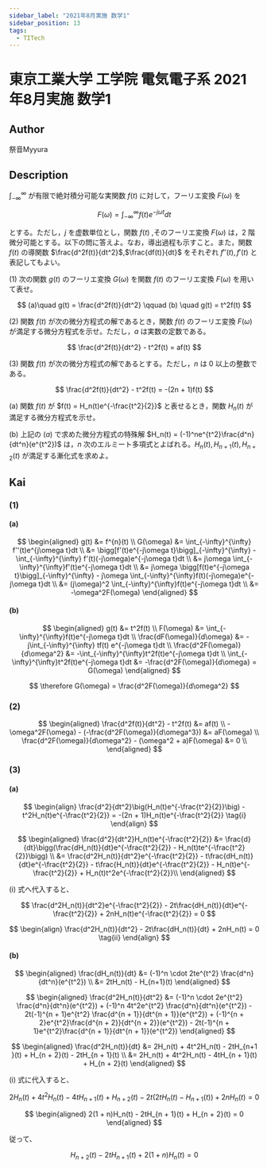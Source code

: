 ```yaml
---
sidebar_label: "2021年8月実施 数学1"
sidebar_position: 13
tags:
  - TITech
---
```

# 東京工業大学 工学院 電気電子系 2021年8月実施 数学1

## **Author**
祭音Myyura

## **Description**
$\int_{-\infty}^{\infty}$ が有限で絶対積分可能な実関数 $f(t)$ に対して，フーリエ変換 $F(\omega)$ を 

$$
F(\omega) = \int_{-\infty}^{\infty}f(t)e^{-j\omega t}dt
$$

とする。ただし，$j$ を虚数単位とし，関数 $f(t)$ ,そのフーリエ変換 $F(\omega)$ は，$2$ 階微分可能とする。以下の問に答えよ。なお，導出過程も示すこと。また，関数 $f(t)$ の導関数 $\frac{d^2f(t)}{dt^2}$,$\frac{df(t)}{dt}$ をそれぞれ $f''(t),f'(t)$ と表記してもよい。

(1) 次の関数 $g(t)$ のフーリエ変換 $G(\omega)$ を関数 $f(t)$ のフーリエ変換 $F(\omega)$ を用いて表せ。

$$
(a)\quad g(t) = \frac{d^2f(t)}{dt^2} \qquad (b) \quad g(t) = t^2f(t)
$$

(2) 関数 $f(t)$ が次の微分方程式の解であるとき，関数 $f(t)$ のフーリエ変換 $F(\omega)$ が満足する微分方程式を示せ。ただし，$a$ は実数の定数である。 

$$
\frac{d^2f(t)}{dt^2} - t^2f(t) = af(t)
$$

(3) 関数 $f(t)$ が次の微分方程式の解であるとする。ただし，$n$ は $0$ 以上の整数である。

$$
\frac{d^2f(t)}{dt^2} - t^2f(t) = -(2n + 1)f(t)
$$

(a) 関数 $f(t)$ が $f(t) = H_n(t)e^{-\frac{t^2}{2}}$ と表せるとき，関数 $H_n(t)$ が満足する微分方程式を示せ。

(b) 上記の $(a)$ で求めた微分方程式の特殊解 $H_n(t) = (-1)^ne^{t^2}\frac{d^n}{dt^n}(e^{t^2})$ は，$n$ 次のエルミート多項式とよばれる。$H_n(t),H_{n + 1}(t),H_{n + 2}(t)$ が満足する漸化式を求めよ。

## **Kai** 
### (1)
#### (a)

$$
\begin{aligned}
g(t) &= f^{n}(t) \\
G(\omega) &= \int_{-\infty}^{\infty} f''(t)e^{j\omega t}dt \\
&= \bigg[f'(t)e^{-j\omega t}\bigg]_{-\infty}^{\infty} - \int_{-\infty}^{\infty} f'(t)(-j\omega)e^{-j\omega t}dt \\
&= j\omega \int_{-\infty}^{\infty}f'(t)e^{-j\omega t}dt \\
&= j\omega \bigg[f(t)e^{-j\omega t}\bigg]_{-\infty}^{\infty} - j\omega \int_{-\infty}^{\infty}f(t)(-j\omega)e^{-j\omega t}dt \\
&= (j\omega)^2 \int_{-\infty}^{\infty}f(t)e^{-j\omega t}dt \\
&= -\omega^2F(\omega)
\end{aligned}
$$

#### (b)

$$
\begin{aligned}
g(t) &= t^2f(t) \\
F(\omega) &= \int_{-\infty}^{\infty}f(t)e^{-j\omega t}dt \\
\frac{dF(\omega)}{d\omega} &= -j\int_{-\infty}^{\infty} tf(t) e^{-j\omega t}dt \\
\frac{d^2F(\omega)}{d\omega^2} &= -\int_{-\infty}^{\infty}t^2f(t)e^{-j\omega t}dt \\
\int_{-\infty}^{\infty}t^2f(t)e^{-j\omega t}dt &= -\frac{d^2F(\omega)}{d\omega} = G(\omega)
\end{aligned}
$$

$$
\therefore G(\omega) = \frac{d^2F(\omega)}{d\omega^2}
$$

### (2)

$$
\begin{aligned}
\frac{d^2f(t)}{dt^2} - t^2f(t) &= af(t) \\
-\omega^2F(\omega) - (-\frac{d^2F(\omega)}{d\omega^3}) &= aF(\omega) \\
\frac{d^2F(\omega)}{d\omega^2} - (\omega^2 + a)F(\omega) &= 0 \\
\end{aligned}
$$

### (3)
#### (a)

$$
\begin{align}
\frac{d^2}{dt^2}\big(H_n(t)e^{-\frac{t^2}{2}}\big) - t^2H_n(t)e^{-\frac{t^2}{2}} = -(2n + 1)H_n(t)e^{-\frac{t^2}{2}} \tag{i}
\end{align}
$$

$$
\begin{aligned}
\frac{d^2}{dt^2}H_n(t)e^{-\frac{t^2}{2}} &= \frac{d}{dt}\bigg(\frac{dH_n(t)}{dt}e^{-\frac{t^2}{2}} - H_n(t)te^{-\frac{t^2}{2}}\bigg) \\
&= \frac{d^2H_n(t)}{dt^2}e^{-\frac{t^2}{2}} - t\frac{dH_n(t)}{dt}e^{-\frac{t^2}{2}} - t\frac{H_n(t)}{dt}e^{-\frac{t^2}{2}} - H_n(t)e^{-\frac{t^2}{2}} + H_n(t)t^2e^{-\frac{t^2}{2}}\\
\end{aligned}
$$

$(\text{i})$ 式へ代入すると、

$$
\frac{d^2H_n(t)}{dt^2}e^{-\frac{t^2}{2}} - 2t\frac{dH_n(t)}{dt}e^{-\frac{t^2}{2}} + 2nH_n(t)e^{-\frac{t^2}{2}} = 0
$$

$$
\begin{align}
\frac{d^2H_n(t)}{dt^2} - 2t\frac{dH_n(t)}{dt} + 2nH_n(t) = 0 \tag{ii}
\end{align}
$$

#### (b)

$$
\begin{aligned}
\frac{dH_n(t)}{dt} &= (-1)^n \cdot 2te^{t^2} \frac{d^n}{dt^n}(e^{t^2}) \\
&= 2tH_n(t) - H_{n+1}(t)
\end{aligned}
$$

$$
\begin{aligned}
\frac{d^2H_n(t)}{dt^2} &= (-1)^n \cdot 2e^{t^2} \frac{d^n}{dt^n}(e^{t^2}) + (-1)^n 4t^2e^{t^2} \frac{d^n}{dt^n}(e^{t^2}) - 2t(-1)^{n + 1}e^{t^2} \frac{d^{n + 1}}{dt^{n + 1}}(e^{t^2}) + (-1)^{n + 2}e^{t^2}\frac{d^{n + 2}}{dt^{n + 2}}(e^{t^2}) - 2t(-1)^{n + 1}e^{t^2}\frac{d^{n + 1}}{dt^{n + 1}}(e^{t^2})
\end{aligned}
$$

$$
\begin{aligned}
\frac{d^2H_n(t)}{dt} &= 2H_n(t) + 4t^2H_n(t) - 2tH_{n+1
}(t) + H_{n + 2}(t) - 2tH_{n + 1}(t) \\
&= 2H_n(t) + 4t^2H_n(t) - 4tH_{n + 1}(t) + H_{n + 2}(t)
\end{aligned}
$$

$(\text{i})$ 式に代入すると、

$$
2H_n(t) + 4t^2H_n(t) - 4tH_{n + 1}(t) + H_{n + 2}(t) - 2t\big(2tH_n(t) - H_{n + 1}(t)\big) + 2nH_n(t) = 0
$$

$$
\begin{aligned}
2(1 + n)H_n(t) - 2tH_{n + 1}(t) + H_{n + 2}(t) = 0
\end{aligned}
$$

従って、

$$
H_{n + 2}(t) - 2tH_{n + 1}(t) + 2(1 + n)H_n(t) = 0
$$